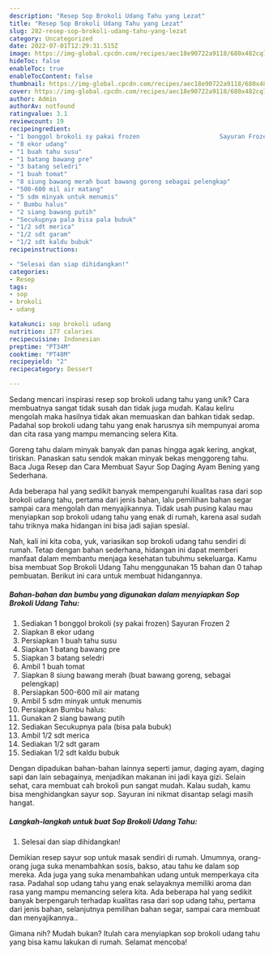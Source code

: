 ```yaml
---
description: "Resep Sop Brokoli Udang Tahu yang Lezat"
title: "Resep Sop Brokoli Udang Tahu yang Lezat"
slug: 282-resep-sop-brokoli-udang-tahu-yang-lezat
category: Uncategorized
date: 2022-07-01T12:29:31.515Z
image: https://img-global.cpcdn.com/recipes/aec18e90722a9118/680x482cq70/sop-brokoli-udang-tahu-foto-resep-utama.jpg
hideToc: false
enableToc: true
enableTocContent: false
thumbnail: https://img-global.cpcdn.com/recipes/aec18e90722a9118/680x482cq70/sop-brokoli-udang-tahu-foto-resep-utama.jpg
cover: https://img-global.cpcdn.com/recipes/aec18e90722a9118/680x482cq70/sop-brokoli-udang-tahu-foto-resep-utama.jpg
author: Admin
authorAv: notfound
ratingvalue: 3.1
reviewcount: 19
recipeingredient:
- "1 bonggol brokoli sy pakai frozen                      Sayuran Frozen 2"
- "8 ekor udang"
- "1 buah tahu susu"
- "1 batang bawang pre"
- "3 batang seledri"
- "1 buah tomat"
- "8 siung bawang merah buat bawang goreng sebagai pelengkap"
- "500-600 mil air matang"
- "5 sdm minyak untuk menumis"
- " Bumbu halus"
- "2 siang bawang putih"
- "Secukupnya pala bisa pala bubuk"
- "1/2 sdt merica"
- "1/2 sdt garam"
- "1/2 sdt kaldu bubuk"
recipeinstructions:

- "Selesai dan siap dihidangkan!"
categories:
- Resep
tags:
- sop
- brokoli
- udang

katakunci: sop brokoli udang 
nutrition: 177 calories
recipecuisine: Indonesian
preptime: "PT34M"
cooktime: "PT48M"
recipeyield: "2"
recipecategory: Dessert

---
```





Sedang mencari inspirasi resep sop brokoli udang tahu yang unik? Cara membuatnya sangat tidak susah dan tidak juga mudah. Kalau keliru mengolah maka hasilnya tidak akan memuaskan dan bahkan tidak sedap. Padahal sop brokoli udang tahu yang enak harusnya sih mempunyai aroma dan cita rasa yang mampu memancing selera Kita.





Goreng tahu dalam minyak banyak dan panas hingga agak kering, angkat, tiriskan. Panaskan satu sendok makan minyak bekas menggoreng tahu. Baca Juga Resep dan Cara Membuat Sayur Sop Daging Ayam Bening yang Sederhana.

Ada beberapa hal yang sedikit banyak mempengaruhi kualitas rasa dari sop brokoli udang tahu, pertama dari jenis bahan, lalu pemilihan bahan segar sampai cara mengolah dan menyajikannya. Tidak usah pusing kalau mau menyiapkan sop brokoli udang tahu yang enak di rumah, karena asal sudah tahu triknya maka hidangan ini bisa jadi sajian spesial.






Nah, kali ini kita coba, yuk, variasikan sop brokoli udang tahu sendiri di rumah. Tetap dengan bahan sederhana, hidangan ini dapat memberi manfaat dalam membantu menjaga kesehatan tubuhmu sekeluarga. Kamu bisa membuat Sop Brokoli Udang Tahu menggunakan 15 bahan dan 0 tahap pembuatan. Berikut ini cara untuk membuat hidangannya.

<!--inarticleads1-->

##### Bahan-bahan dan bumbu yang digunakan dalam menyiapkan Sop Brokoli Udang Tahu:

1. Sediakan 1 bonggol brokoli (sy pakai frozen)                      Sayuran Frozen 2
1. Siapkan 8 ekor udang
1. Persiapkan 1 buah tahu susu
1. Siapkan 1 batang bawang pre
1. Siapkan 3 batang seledri
1. Ambil 1 buah tomat
1. Siapkan 8 siung bawang merah (buat bawang goreng, sebagai pelengkap)
1. Persiapkan 500-600 mil air matang
1. Ambil 5 sdm minyak untuk menumis
1. Persiapkan  Bumbu halus:
1. Gunakan 2 siang bawang putih
1. Sediakan Secukupnya pala (bisa pala bubuk)
1. Ambil 1/2 sdt merica
1. Sediakan 1/2 sdt garam
1. Sediakan 1/2 sdt kaldu bubuk


Dengan dipadukan bahan-bahan lainnya seperti jamur, daging ayam, daging sapi dan lain sebagainya, menjadikan makanan ini jadi kaya gizi. Selain sehat, cara membuat cah brokoli pun sangat mudah. Kalau sudah, kamu bisa menghidangkan sayur sop. Sayuran ini nikmat disantap selagi masih hangat. 

<!--inarticleads2-->

##### Langkah-langkah untuk buat Sop Brokoli Udang Tahu:


1. Selesai dan siap dihidangkan!

Demikian resep sayur sop untuk masak sendiri di rumah. Umumnya, orang-orang juga suka menambahkan sosis, bakso, atau tahu ke dalam sop mereka. Ada juga yang suka menambahkan udang untuk memperkaya cita rasa. Padahal sop udang tahu yang enak selayaknya memiliki aroma dan rasa yang mampu memancing selera kita. Ada beberapa hal yang sedikit banyak berpengaruh terhadap kualitas rasa dari sop udang tahu, pertama dari jenis bahan, selanjutnya pemilihan bahan segar, sampai cara membuat dan menyajikannya.. 

Gimana nih? Mudah bukan? Itulah cara menyiapkan sop brokoli udang tahu yang bisa kamu lakukan di rumah. Selamat mencoba!
